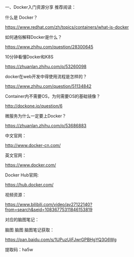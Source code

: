 一、Docker入门资源分享
推荐阅读：

什么是 Docker？

https://www.redhat.com/zh/topics/containers/what-is-docker

如何通俗解释Docker是什么？

https://www.zhihu.com/question/28300645

10分钟看懂Docker和K8S

https://zhuanlan.zhihu.com/p/53260098

docker在web开发中得使用流程是怎样的？

https://www.zhihu.com/question/51134842

Container内不需要OS，为何需要OS的基础镜像？

http://dockone.io/question/6

微服务为什么一定要上Docker？

https://zhuanlan.zhihu.com/p/53686883

中文官网：

http://www.docker-cn.com/

英文官网：

https://www.docker.com/

Docker Hub官网:

https://hub.docker.com/

视频资源：

https://www.bilibili.com/video/av27122140?from=search&seid=10836775311846153819

对应的脑图笔记：

脑图
脑图
脑图笔记获取：

https://pan.baidu.com/s/1UPuzUjFJwrGPBHgYQ3G6Wg

提取码：ha5w
